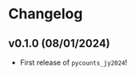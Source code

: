 # Changelog

<!--next-version-placeholder-->

## v0.1.0 (08/01/2024)

- First release of `pycounts_jy2024`!